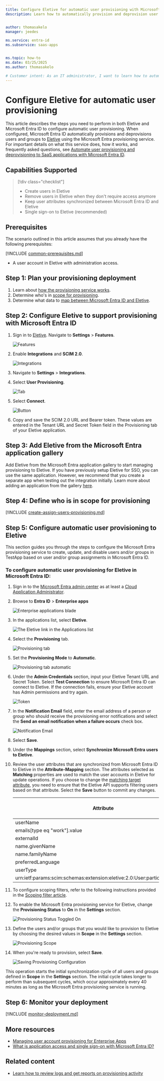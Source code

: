 ```yaml
---
title: Configure Eletive for automatic user provisioning with Microsoft Entra ID
description: Learn how to automatically provision and deprovision user accounts from Microsoft Entra ID to Eletive.


author: thomasakelo
manager: jeedes

ms.service: entra-id
ms.subservice: saas-apps


ms.topic: how-to
ms.date: 03/25/2025
ms.author: thomasakelo

# Customer intent: As an IT administrator, I want to learn how to automatically provision and deprovision user accounts from Microsoft Entra ID to Eletive so that I can streamline the user management process and ensure that users have the appropriate access to Eletive.
---
```


# Configure Eletive for automatic user provisioning

This article describes the steps you need to perform in both Eletive and Microsoft Entra ID to configure automatic user provisioning. When configured, Microsoft Entra ID automatically provisions and deprovisions users and groups to [Eletive](https://app.eletive.com/) using the Microsoft Entra provisioning service. For important details on what this service does, how it works, and frequently asked questions, see [Automate user provisioning and deprovisioning to SaaS applications with Microsoft Entra ID](~/identity/app-provisioning/user-provisioning.md). 


## Capabilities Supported
> [!div class="checklist"]
> * Create users in Eletive
> * Remove users in Eletive when they don't require access anymore
> * Keep user attributes synchronized between Microsoft Entra ID and Eletive
> * Single sign-on to Eletive (recommended)

## Prerequisites

The scenario outlined in this article assumes that you already have the following prerequisites:

[!INCLUDE [common-prerequisites.md](~/identity/saas-apps/includes/common-prerequisites.md)]
* A user account in Eletive with administration access.

## Step 1: Plan your provisioning deployment
1. Learn about [how the provisioning service works](~/identity/app-provisioning/user-provisioning.md).
2. Determine who's in [scope for provisioning](~/identity/app-provisioning/define-conditional-rules-for-provisioning-user-accounts.md).
3. Determine what data to [map between Microsoft Entra ID and Eletive](~/identity/app-provisioning/customize-application-attributes.md). 

<a name='step-2-configure-eletive-to-support-provisioning-with-azure-ad'></a>

## Step 2: Configure Eletive to support provisioning with Microsoft Entra ID

1. Sign in to [Eletive](https://app.eletive.com/). Navigate to **Settings** > **Features**.

    ![Features](media/eletive-provisioning-tutorial/settings.png)

2.	Enable **Integrations** and **SCIM 2.0**.

    ![Integrations](media/eletive-provisioning-tutorial/scim.png)

3.	Navigate to **Settings** > **Integrations**.

4.	Select **User Provisioning**.

    ![Tab](media/eletive-provisioning-tutorial/user.png)

5.	Select **Connect**.

    ![Button](media/eletive-provisioning-tutorial/connect.png)

6.	Copy and save the SCIM 2.0 URL and Bearer token. These values are entered in the Tenant URL and Secret Token field in the Provisioning tab of your Eletive application.


<a name='step-3-add-eletive-from-the-azure-ad-application-gallery'></a>

## Step 3: Add Eletive from the Microsoft Entra application gallery

Add Eletive from the Microsoft Entra application gallery to start managing provisioning to Eletive. If you have previously setup Eletive for SSO, you can use the same application. However, we recommend that you create a separate app when testing out the integration initially. Learn more about adding an application from the gallery [here](~/identity/enterprise-apps/add-application-portal.md). 

## Step 4: Define who is in scope for provisioning 

[!INCLUDE [create-assign-users-provisioning.md](~/identity/saas-apps/includes/create-assign-users-provisioning.md)]

## Step 5: Configure automatic user provisioning to Eletive 

This section guides you through the steps to configure the Microsoft Entra provisioning service to create, update, and disable users and/or groups in TestApp based on user and/or group assignments in Microsoft Entra ID.

<a name='to-configure-automatic-user-provisioning-for-eletive-in-azure-ad'></a>

### To configure automatic user provisioning for Eletive in Microsoft Entra ID:

1. Sign in to the [Microsoft Entra admin center](https://entra.microsoft.com) as at least a [Cloud Application Administrator](~/identity/role-based-access-control/permissions-reference.md#cloud-application-administrator).
1. Browse to **Entra ID** > **Enterprise apps**

	![Enterprise applications blade](common/enterprise-applications.png)

1. In the applications list, select **Eletive**.

	![The Eletive link in the Applications list](common/all-applications.png)

3. Select the **Provisioning** tab.

	![Provisioning tab](common/provisioning.png)

4. Set the **Provisioning Mode** to **Automatic**.

	![Provisioning tab automatic](common/provisioning-automatic.png)

5. Under the **Admin Credentials** section, input your Eletive Tenant URL and Secret Token. Select **Test Connection** to ensure Microsoft Entra ID can connect to Eletive. If the connection fails, ensure your Eletive account has Admin permissions and try again.

 	![Token](common/provisioning-testconnection-tenanturltoken.png)

6. In the **Notification Email** field, enter the email address of a person or group who should receive the provisioning error notifications and select the **Send an email notification when a failure occurs** check box.

	![Notification Email](common/provisioning-notification-email.png)

7. Select **Save**.

8. Under the **Mappings** section, select **Synchronize Microsoft Entra users to Eletive**.

9. Review the user attributes that are synchronized from Microsoft Entra ID to Eletive in the **Attribute-Mapping** section. The attributes selected as **Matching** properties are used to match the user accounts in Eletive for update operations. If you choose to change the [matching target attribute](~/identity/app-provisioning/customize-application-attributes.md), you need to ensure that the Eletive API supports filtering users based on that attribute. Select the **Save** button to commit any changes.

   |Attribute|Type|Supported for Filtering|
   |---|---|---|
   |userName|String|&check;|
   |emails[type eq "work"].value|String|
   |externalId|String|
   |name.givenName|String|
   |name.familyName|String|
   |preferredLanguage|String|
   |userType|String|
   |urn:ietf:params:scim:schemas:extension:eletive:2.0:User:participateInSurvey|String|

10. To configure scoping filters, refer to the following instructions provided in the [Scoping filter  article](~/identity/app-provisioning/define-conditional-rules-for-provisioning-user-accounts.md).

11. To enable the Microsoft Entra provisioning service for Eletive, change the **Provisioning Status** to **On** in the **Settings** section.

	![Provisioning Status Toggled On](common/provisioning-toggle-on.png)

12. Define the users and/or groups that you would like to provision to Eletive by choosing the desired values in **Scope** in the **Settings** section.

	![Provisioning Scope](common/provisioning-scope.png)

13. When you're ready to provision, select **Save**.

	![Saving Provisioning Configuration](common/provisioning-configuration-save.png)

This operation starts the initial synchronization cycle of all users and groups defined in **Scope** in the **Settings** section. The initial cycle takes longer to perform than subsequent cycles, which occur approximately every 40 minutes as long as the Microsoft Entra provisioning service is running. 

## Step 6: Monitor your deployment

[!INCLUDE [monitor-deployment.md](~/identity/saas-apps/includes/monitor-deployment.md)]

## More resources

* [Managing user account provisioning for Enterprise Apps](~/identity/app-provisioning/configure-automatic-user-provisioning-portal.md)
* [What is application access and single sign-on with Microsoft Entra ID?](~/identity/enterprise-apps/what-is-single-sign-on.md)

## Related content

* [Learn how to review logs and get reports on provisioning activity](~/identity/app-provisioning/check-status-user-account-provisioning.md)
